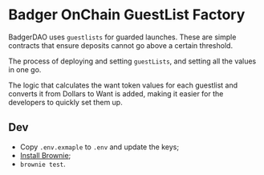 # Badger OnChain GuestList Factory

BadgerDAO uses `guestlists` for guarded launches. These are simple contracts that ensure deposits cannot go above a certain threshold.

The process of deploying and setting `guestLists`, and setting all the values in one go.

The logic that calculates the want token values for each guestlist and converts it from Dollars to Want is added, making it easier for the developers to quickly set them up.

## Dev

- Copy `.env.exmaple` to `.env` and update the keys;
- [Install Brownie](https://eth-brownie.readthedocs.io/en/stable/install.html);
- `brownie test`.